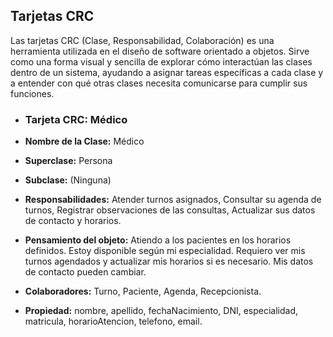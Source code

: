 ## Tarjetas CRC
Las tarjetas CRC (Clase, Responsabilidad, Colaboración) es una herramienta utilizada en el diseño de software orientado a objetos. Sirve como una forma visual y sencilla de explorar cómo interactúan las clases dentro de un sistema, ayudando a asignar tareas específicas a cada clase y a entender con qué otras clases necesita comunicarse para cumplir sus funciones.

- ### Tarjeta CRC: Médico
- **Nombre de la Clase:** Médico

- **Superclase:** Persona

- **Subclase:** (Ninguna)

- **Responsabilidades:** Atender turnos asignados, Consultar su agenda de turnos, Registrar observaciones de las consultas, Actualizar sus datos de contacto y horarios.

- **Pensamiento del objeto:** Atiendo a los pacientes en los horarios definidos. Estoy disponible según mi especialidad. Requiero ver mis turnos agendados y actualizar mis horarios si es necesario. Mis datos de contacto pueden cambiar.

- **Colaboradores:** Turno, Paciente, Agenda, Recepcionista.

- **Propiedad:** nombre, apellido, fechaNacimiento, DNI, especialidad, matricula, horarioAtencion, telefono, email.
